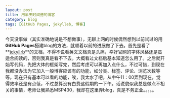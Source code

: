 ```yaml
---
layout: post
title: 用半天时间搭的博客
category: blog
tags: [GitHub Pages, jekylleb, 博客]
---
```


今天没事做（其实准确地说是不想做事），无聊上网的时候偶然想到以前试过的用**GitHub Pages**搭建blog的方法，就顺着以前的进展做了下去。首先是看了**[jekyllrb](http://jekyllrb.com/docs/home/)**的文档，不得不说看英文文档真是头痛，幸好官网的字体风格还是蛮适合阅读的，否则我真是看不下去。大概看过文档后基本知道怎么用了。之后就开始写代码，先把大体的框架写完，然后考虑可以再加入点什么，不过可惜，到现在我都没办法为它加入一般博客应该有的功能，如分类、标签、评论、浏览次数等等。现在只有基本可以看的功能，唉，我太水了吧。从中午11：00弄到现在，觉得效率还是有点低，不过总算没有白费这假期的一下午。话说貌似我总是做点不相关的事情，老师让我熟悉MSP430，我却在这里弄blog，真是不务正业。。。。。